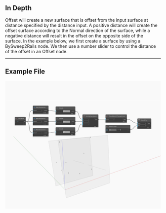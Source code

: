 ## In Depth
Offset will create a new surface that is offset from the input surface at distance specified by the distance input. A positive distance will create the offset surface according to the Normal direction of the surface, while a negative distance will result in the offset on the opposite side of the surface. In the example below, we first create a surface by using a BySweep2Rails node. We then use a number slider to control the distance of the offset in an Offset node.
___
## Example File

![Offset](./Autodesk.DesignScript.Geometry.Plane.Offset_img.jpg)

